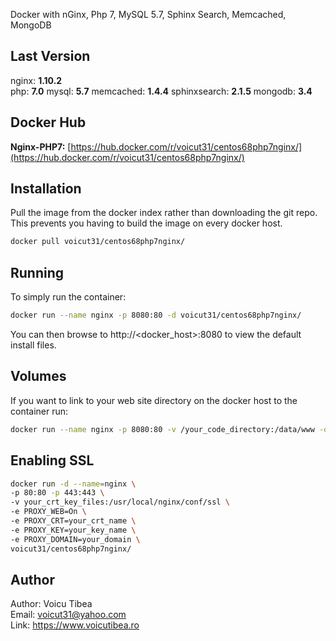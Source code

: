 Docker with nGinx, Php 7, MySQL 5.7, Sphinx Search, Memcached, MongoDB

## Last Version
nginx: **1.10.2**   
php:   **7.0**
mysql:   **5.7**
memcached:   **1.4.4**
sphinxsearch: **2.1.5**
mongodb:   **3.4**

## Docker Hub   
**Nginx-PHP7:** [https://hub.docker.com/r/voicut31/centos68php7nginx/](https://hub.docker.com/r/voicut31/centos68php7nginx/)   
   
## Installation
Pull the image from the docker index rather than downloading the git repo. This prevents you having to build the image on every docker host.
```sh
docker pull voicut31/centos68php7nginx/
```

## Running
To simply run the container:
```sh
docker run --name nginx -p 8080:80 -d voicut31/centos68php7nginx/
```
You can then browse to http://\<docker_host\>:8080 to view the default install files.

## Volumes
If you want to link to your web site directory on the docker host to the container run:
```sh
docker run --name nginx -p 8080:80 -v /your_code_directory:/data/www -d voicut31/centos68php7nginx/
```

## Enabling SSL
```sh
docker run -d --name=nginx \
-p 80:80 -p 443:443 \
-v your_crt_key_files:/usr/local/nginx/conf/ssl \
-e PROXY_WEB=On \
-e PROXY_CRT=your_crt_name \
-e PROXY_KEY=your_key_name \
-e PROXY_DOMAIN=your_domain \
voicut31/centos68php7nginx/
```

## Author
Author: Voicu Tibea    
Email:  voicut31@yahoo.com       
Link:   https://www.voicutibea.ro

